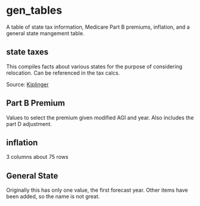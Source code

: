 # gen_tables

A table of state tax information, Medicare Part B premiums, inflation, and a general state mangement table.

## state taxes
This compiles facts about various states for the purpose of considering relocation. Can be referenced in the tax calcs. 

Source: [Kiplinger](https://www.kiplinger.com/tool/retirement/T055-S001-state-by-state-guide-to-taxes-on-retirees/index.php)

## Part B Premium

Values to select the premium given modified AGI and year. Also includes the part D adjustment.

## inflation

3 columns about 75 rows

## General State

Originally this has only one value, the first forecast year. Other items have been added, so the name is not great.
